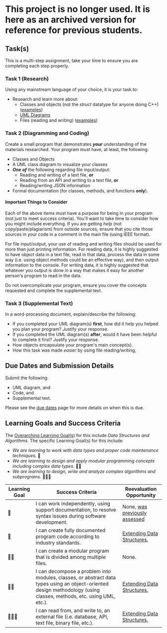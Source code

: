# This project is no longer used. It is here as an archived version for reference for previous students.

## Task(s)

This is a multi-step assignment, take your time to ensure you are completing each step properly.

### Task 1 (Research)

Using any mainstream language of your choice, it is your task to: 

* Research and learn more about: 
  * Classes and objects (not the _struct_ datatype for anyone doing C++) ([examples](https://github.com/johnfraserss/ICS4U/tree/master/examples/objects))
  * [UML Diagrams](./UML-Notes)
  * Files (reading and writing) ([examples](https://github.com/johnfraserss/ICS4U/tree/master/examples/files))

### Task 2 (Diagramming and Coding)

Create a small program that demonstrates **_your_** understanding of the materials researched.  Your program must have, at least, the following:

* Classes and Objects
* A UML class diagram to visualize your classes
* _**One of**_ the following regarding file input/output:
  * Reading and writing of a text file, **or**
  * Reading from an API and writing to a text file, **or**
  * Reading/writing JSON information
* Formal documentation (for classes, methods, and functions **only**). 

#### Important Things to Consider

Each of the above items must have a purpose for being in your program (not just to meet success criteria).  You'll want to take time to consider how you might include everything.  If you are getting _help_ (not copy/paste/plagiarism) from outside sources, ensure that you cite those sources in your code in a comment in the main file (using IEEE format).

For file input/output, your use of reading and writing files should be used for more than just printing information. For reading data, it is highly suggested to have object data in a text file, read in that data, process the data in some way (i.e. using object methods could be an effective way), and then output information to the console.  For writing data, it is highly suggested that whatever you output is done in a way that makes it easy for another person's program to read in the data.

Do not overcomplicate your program, ensure you cover the concepts requested and complete the supplemental text.

### Task 3 (Supplemental Text)
In a word-processing document, explain/describe the following:
* If you completed your UML diagram(s) **first**, how did it help you helped you plan your program? Justify your response.
* If you completed the UML diagram(s) **after**, would it have been helpful to complete it first? Justify your response.
* How objects encapsulate your program's main concept(s).
* How this task was made _easier_ by using file reading/writing,


## Due Dates and Submission Details

Submit the following:  
* UML diagram, and
* Code, and 
* Supplemental text.

Please see the [due dates](./Due-Dates-and-Submission-Details) page for more details on when this is due.

## Learning Goals and Success Criteria

The [Overarching Learning Goal(s)](./images/ICS4U.jpg) for this include _Data Structures and Algorithms_.
The specific Learning Goal(s) for this include:

  * _We are learning to work with data types and proper code maintenance techniques._ &#x1F4D9;
  * _We are learning to design and apply modular programming concepts including complex data types._ &#x1F4D9;&#x1F4D9;
  * _We are learning to design, write and analyze complex algorithms and subprograms._ &#x1F4D9;&#x1F4D9;&#x1F4D9;

| Learning Goal | Success Criteria  | Reevaluation Opportunity |
| ------------- | ----------------- | ------------------------ |
| &#x1F4D9;    | I can work independently, using support documentation, to resolve syntax issues during software development. | None, [was previously assessed](./Review-and-New) |
| &#x1F4D9;    | I can create fully documented program code according to industry standards. | [Extending Data Structures.](./Extending-Data-Structures) |
| &#x1F4D9;&#x1F4D9;    | I can create a modular program that is divided among multiple files. | None. |
| &#x1F4D9;&#x1F4D9;    | I can decompose a problem into modules, classes, or abstract data types using an object-oriented design methodology (using classes, methods, etc. using UML, etc.). | [Extending Data Structures.](./Extending-Data-Structures) |
| &#x1F4D9;&#x1F4D9;&#x1F4D9;    | I can read from, and write to, an external file (i.e. database, API, text file, binary file, etc.). | [Extending Data Structures.](./Extending-Data-Structures) |